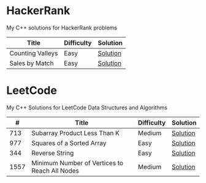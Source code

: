 # HackerRank

My C++ solutions for HackerRank problems

| Title              | Difficulty | Solution   |
|--------------------|------------|------------|
|  Counting Valleys    | Easy       | [Solution](HackerRank/CountingValleys)  |
|  Sales by Match    | Easy       | [Solution](HackerRank/SalesByMatch)  |



# LeetCode

My C++ Solutions for LeetCode Data Structures and Algorithms

| #   | Title              | Difficulty | Solution   |
|-----|--------------------|------------|------------|
| 713   |  Subarray Product Less Than K    | Medium       | [Solution](LeetCode/713)  |
| 977   |  Squares of a Sorted Array    | Easy       | [Solution](LeetCode/977)  |
| 344   |  Reverse String    | Easy       | [Solution](LeetCode/344)  |
| 1557   |  Minimum Number of Vertices to Reach All Nodes    | Medium       | [Solution](LeetCode/1557)  |


